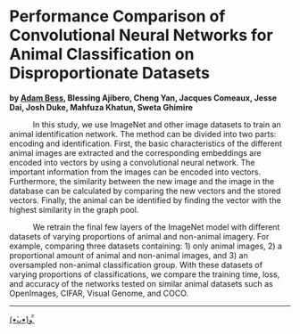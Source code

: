 # Performance Comparison of Convolutional Neural Networks for Animal Classification on Disproportionate Datasets 

**by [Adam Bess](https://github.com/bessx/), Blessing Ajibero, Cheng Yan, Jacques Comeaux, Jesse Dai, Josh Duke, Mahfuza Khatun, Sweta Ghimire**

&ensp;&ensp;&ensp;&ensp;&ensp;&ensp;In this study, we use ImageNet and other image datasets to train an animal identification network. The method can be divided into two parts: encoding and identification. First, the basic characteristics of the different animal images are extracted and the corresponding embeddings are encoded into vectors by using a convolutional neural network. The important information from the images can be encoded into vectors. Furthermore, the similarity between the new image and the image in the database can be calculated by comparing the new vectors and the stored vectors. Finally, the animal can be identified by finding the vector with the highest similarity in the graph pool. 

&ensp;&ensp;&ensp;&ensp;&ensp;&ensp;We retrain the final few layers of the ImageNet model with different datasets of varying proportions of animal and non-animal imagery. For example, comparing three datasets containing: 1) only animal images, 2) a proportional amount of animal and non-animal images, and 3) an oversampled non-animal classification group. With these datasets of varying proportions of classifications, we compare the training time, loss, and accuracy of the networks tested on similar animal datasets such as OpenImages, CIFAR, Visual Genome, and COCO.



---

[(•̀ᴗ•́)و ̑̑](http://git.bess.ai/aniclass)
